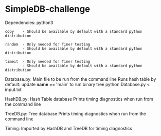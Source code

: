 # SimpleDB-challenge
Dependencies: 
    python3
    
    copy    - Should be available by default with a standard python distribution
    
    random  - Only needed for Timer testing
            - Should be available by default with a standard python distribution
    
    timeit  - Only needed for Timer testing
            - Should be available by default with a standard python distribution

Database.py:  Main file to be run from the command line
              Runs hash table by default: update __name__ == 'main' to run binary tree 
              python Database.py < input.txt

HashDB.py:    Hash Table database
              Prints timing diagnostics when run from the command line

TreeDB.py:    Tree database
              Prints timing diagnostics when run from the command line

Timing:       Imported by HashDB and TreeDB for timing diagnostics
